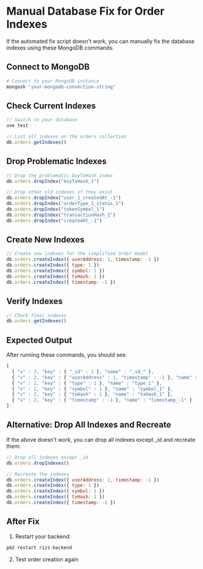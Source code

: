 # Manual Database Fix for Order Indexes

If the automated fix script doesn't work, you can manually fix the database indexes using these MongoDB commands.

## Connect to MongoDB

```bash
# Connect to your MongoDB instance
mongosh "your-mongodb-connection-string"
```

## Check Current Indexes

```javascript
// Switch to your database
use test

// List all indexes on the orders collection
db.orders.getIndexes()
```

## Drop Problematic Indexes

```javascript
// Drop the problematic buyTxHash index
db.orders.dropIndex("buyTxHash_1")

// Drop other old indexes if they exist
db.orders.dropIndex("user_1_createdAt_-1")
db.orders.dropIndex("orderType_1_status_1")
db.orders.dropIndex("tokenSymbol_1")
db.orders.dropIndex("transactionHash_1")
db.orders.dropIndex("createdAt_-1")
```

## Create New Indexes

```javascript
// Create new indexes for the simplified Order model
db.orders.createIndex({ userAddress: 1, timestamp: -1 })
db.orders.createIndex({ type: 1 })
db.orders.createIndex({ symbol: 1 })
db.orders.createIndex({ txHash: 1 })
db.orders.createIndex({ timestamp: -1 })
```

## Verify Indexes

```javascript
// Check final indexes
db.orders.getIndexes()
```

## Expected Output

After running these commands, you should see:

```javascript
[
  { "v" : 2, "key" : { "_id" : 1 }, "name" : "_id_" },
  { "v" : 2, "key" : { "userAddress" : 1, "timestamp" : -1 }, "name" : "userAddress_1_timestamp_-1" },
  { "v" : 2, "key" : { "type" : 1 }, "name" : "type_1" },
  { "v" : 2, "key" : { "symbol" : 1 }, "name" : "symbol_1" },
  { "v" : 2, "key" : { "txHash" : 1 }, "name" : "txHash_1" },
  { "v" : 2, "key" : { "timestamp" : -1 }, "name" : "timestamp_-1" }
]
```

## Alternative: Drop All Indexes and Recreate

If the above doesn't work, you can drop all indexes except _id and recreate them:

```javascript
// Drop all indexes except _id
db.orders.dropIndexes()

// Recreate the indexes
db.orders.createIndex({ userAddress: 1, timestamp: -1 })
db.orders.createIndex({ type: 1 })
db.orders.createIndex({ symbol: 1 })
db.orders.createIndex({ txHash: 1 })
db.orders.createIndex({ timestamp: -1 })
```

## After Fix

1. Restart your backend:
```bash
pm2 restart rizz-backend
```

2. Test order creation again 